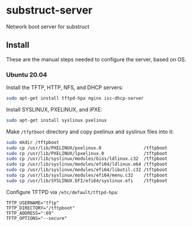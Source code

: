 # substruct-server
Network boot server for substruct

## Install

These are the manual steps needed to configure the server, based on OS.

### Ubuntu 20.04

Install the TFTP, HTTP, NFS, and DHCP servers:

```sh
sudo apt-get install tftpd-hpa nginx isc-dhcp-server
```

Install SYSLINUX, PXELINUX, and iPXE:

```sh
sudo apt-get install syslinux pxelinux 
```

Make `/tfptboot` directory and copy pxelinux and syslinux files into it:

```sh
sudo mkdir /tftpboot
sudo cp /usr/lib/PXELINUX/pxelinux.0                /tftpboot
sudo cp /usr/lib/PXELINUX/lpxelinux.0               /tftpboot
sudo cp /usr/lib/syslinux/modules/bios/ldlinux.c32  /tftpboot
sudo cp /usr/lib/syslinux/modules/efi64/ldlinux.e64 /tftpboot
sudo cp /usr/lib/syslinux/modules/efi64/libutil.c32 /tftpboot
sudo cp /usr/lib/syslinux/modules/efi64/menu.c32    /tftpboot
sudo cp /usr/lib/SYSLINUX.EFI/efi64/syslinux.efi    /tftpboot
```

Configure TFTPD via `/etc/default/tftpd-hpa`:

```
TFTP_USERNAME="tftp"
TFTP_DIRECTORY="/tftpboot"
TFTP_ADDRESS=":69"
TFTP_OPTIONS="--secure"
```


